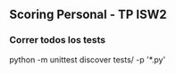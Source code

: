 ## Scoring Personal - TP ISW2

### Correr todos los tests

python -m unittest discover tests/ -p '*.py'
